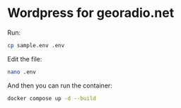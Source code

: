 # Wordpress for georadio.net

Run:

```sh
cp sample.env .env
```

Edit the file:

```sh
nano .env
```

And then you can run the container:

```sh
docker compose up -d --build
```
